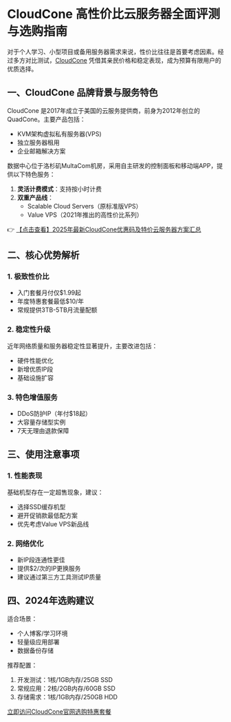 # CloudCone 高性价比云服务器全面评测与选购指南

对于个人学习、小型项目或备用服务器需求来说，性价比往往是首要考虑因素。经过多方对比测试，[CloudCone](https://bit.ly/Cloudcone) 凭借其亲民价格和稳定表现，成为预算有限用户的优质选择。

## 一、CloudCone 品牌背景与服务特色

CloudCone 是2017年成立于美国的云服务提供商，前身为2012年创立的QuadCone。主要产品包括：

- KVM架构虚拟私有服务器(VPS)
- 独立服务器租用
- 企业邮箱解决方案

数据中心位于洛杉矶MultaCom机房，采用自主研发的控制面板和移动端APP，提供以下特色服务：

1. **灵活计费模式**：支持按小时计费
2. **双重产品线**：
   - Scalable Cloud Servers（原标准版VPS）
   - Value VPS（2021年推出的高性价比系列）

👉 [【点击查看】2025年最新CloudCone优惠码及特价云服务器方案汇总](https://bit.ly/Cloudcone)

## 二、核心优势解析

### 1. 极致性价比
- 入门套餐月付仅$1.99起
- 年度特惠套餐最低$10/年
- 常规提供3TB-5TB月流量配额

### 2. 稳定性升级
近年网络质量和服务器稳定性显著提升，主要改进包括：
- 硬件性能优化
- 新增优质IP段
- 基础设施扩容

### 3. 特色增值服务
- DDoS防护IP（年付$18起）
- 大容量存储型实例
- 7天无理由退款保障

## 三、使用注意事项

### 1. 性能表现
基础机型存在一定超售现象，建议：
- 选择SSD缓存机型
- 避开促销款最低配方案
- 优先考虑Value VPS新品线

### 2. 网络优化
- 新IP段连通性更佳
- 提供$2/次的IP更换服务
- 建议通过第三方工具测试IP质量

## 四、2024年选购建议

适合场景：
- 个人博客/学习环境
- 轻量级应用部署
- 数据备份存储

推荐配置：
1. 开发测试：1核/1GB内存/25GB SSD
2. 常规应用：2核/2GB内存/60GB SSD
3. 存储需求：1核/1GB内存/250GB HDD

[立即访问CloudCone官网选购特惠套餐](https://bit.ly/Cloudcone)
